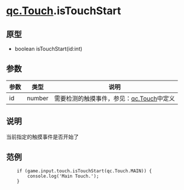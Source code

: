 # [qc.Touch](Touch.md).isTouchStart

## 原型
* boolean isTouchStart(id:int)

## 参数
| 参数 | 类型 | 说明 |
| --- | ---- | ---- |
| id | number | 需要检测的触摸事件，参见：[qc.Touch](touch.md)中定义 |

## 说明
当前指定的触摸事件是否开始了

## 范例
````
	if (game.input.touch.isTouchStart(qc.Touch.MAIN)) {
		console.log('Main Touch.');
	}
````
